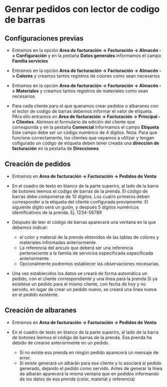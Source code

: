 # Genrar pedidos con lector de codigo de barras

## Configuraciones previas

* Entramos en la opción **Area de facturación -> Facturación -> Almacén -> Configuración** y en la pestaña **Datos generales** informamos el campo **Familia servicios**

* Entramos en la opción **Area de facturación -> Facturación -> Almacén -> Colores** y creamos tantos registros de colores como sean necesarios

* Entramos en la opción **Area de facturación -> Facturación -> Almacén -> Materiales** y creamos tantos registros de materiales como sean necesarios

* Para cada cliente para el que queramos crear pedidos o albaranes con el lector de codigo de barras debemos informar el valor de etiqueta. PAra ello entramos en **Area de facturación -> Facturación -> Principal -> Clientes**. Abrimos el formulario de edición del cliente que corresponda y en la pestaña **Comercial** Informamos el campo **Etiqueta** Este campo debe ser un código numérico de 4 dígitos.
  Nota: Para que funcione correctamente, los clientes que vayamos a utilizar y tengan cofigurado un código de etiqueta deben tener creada una **dirección de facturación** en la pestaña de **Direcciones**

## Creación de pedidos

* Entramos en **Area de facturación -> Facturación -> Pedidos de Venta**

* En el cuadro de texto en blanco de la parte superiro, al lado de la barra de botones leemos el código de barras de la prenda.
  El código de barras debe componerse de 10 dígitos. Los cuatro primeros deben corresponder a la etiqueta del cliente configurada previamente. El siguiente dígito será un guión, y después 5 dígitos numéricos identificativos de la prenda. Ej. 1234-56789

* Después de leer el código de barras aparecerá una ventana en la que debemos indicar:
  - el color y material de la prenda obtenidos de las tablas de colores y materiales infromadas anteriormente.
  - La referencia del ariculo que deberá ser una referencia perteneciente a la familia de servicios especificada especificada anteriormente.
  - Opcionalmente podremos establecer las observaciones necesarias. 

* Una vez establecidos los datos se creará de forma automática un pedido, con el cliente correspondiente y una línea para la prenda
  Si ya existiése un pedido para el mismo cliente, con fecha de hoy y no servido, en lugar de crear un pedido nuevo, se creará una línea nueva en el pedido existente.

## Creación de albaranes

* Entramos en **Area de facturación -> Facturación -> Pedidos de Venta**

* En el cuadro de texto en blanco de la parte superiro, al lado de la barra de botones leemos el código de barras de la prenda. Esa prenda ha debido de crearse anteriormente en un pedido. 
  - Si no existe esa prenda en ningún pedido aparecerá un mensaje de error.
  - Si existe generará un albarán para ese cliente y lo asociará al pedido generado, dejando el pedido como servido.
  Antes de generar la línea de albarán aparecerá la misma ventana que en pedidos informando de los datos de esa prenda (color, material y referencia)